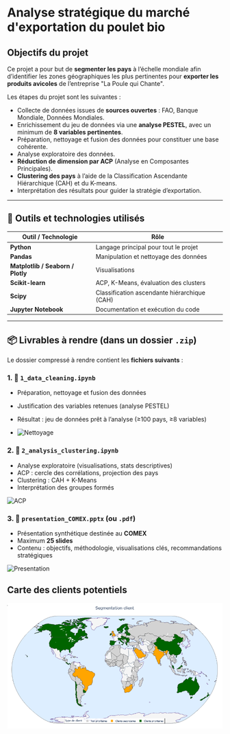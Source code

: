 # Analyse stratégique du marché d'exportation du poulet bio

##  Objectifs du projet

Ce projet a pour but de **segmenter les pays** à l’échelle mondiale afin d’identifier les zones géographiques les plus pertinentes pour **exporter les produits avicoles** de l’entreprise "La Poule qui Chante".

Les étapes du projet sont les suivantes :

- Collecte de données issues de **sources ouvertes** : FAO, Banque Mondiale, Données Mondiales.
- Enrichissement du jeu de données via une **analyse PESTEL**, avec un minimum de **8 variables pertinentes**.
- Préparation, nettoyage et fusion des données pour constituer une base cohérente.
- Analyse exploratoire des données.
- **Réduction de dimension par ACP** (Analyse en Composantes Principales).
- **Clustering des pays** à l’aide de la Classification Ascendante Hiérarchique (CAH) et du K-means.
- Interprétation des résultats pour guider la stratégie d’exportation.

---

## 🧰 Outils et technologies utilisés

| Outil / Technologie | Rôle |
|----------------------|------|
| **Python**           | Langage principal pour tout le projet |
| **Pandas**           | Manipulation et nettoyage des données |
| **Matplotlib / Seaborn / Plotly** | Visualisations |
| **Scikit-learn**     | ACP, K-Means, évaluation des clusters |
| **Scipy**            | Classification ascendante hiérarchique (CAH) |
| **Jupyter Notebook** | Documentation et exécution du code |

---

## 📦 Livrables à rendre (dans un dossier `.zip`)

Le dossier compressé à rendre contient les **fichiers suivants** :

### 1. 📁 `1_data_cleaning.ipynb`
- Préparation, nettoyage et fusion des données
- Justification des variables retenues (analyse PESTEL)
- Résultat : jeu de données prêt à l’analyse (≥100 pays, ≥8 variables)

- ![Nettoyage](https://github.com/Torkiell-Angoria/Pandas-Python---Analyse-strat-gique-du-march-d-exportation-de-poulet-bio/blob/main/img/acp.gif)

### 2. 📁 `2_analysis_clustering.ipynb`
- Analyse exploratoire (visualisations, stats descriptives)
- ACP : cercle des corrélations, projection des pays
- Clustering : CAH + K-Means
- Interprétation des groupes formés

![ACP](https://github.com/Torkiell-Angoria/Pandas-Python---Analyse-strat-gique-du-march-d-exportation-de-poulet-bio/blob/main/img/nettoyage.gif)

### 3. 📁 `presentation_COMEX.pptx` (ou `.pdf`)
- Présentation synthétique destinée au **COMEX**
- Maximum **25 slides**
- Contenu : objectifs, méthodologie, visualisations clés, recommandations stratégiques

![Presentation](https://github.com/Torkiell-Angoria/Pandas-Python---Analyse-strat-gique-du-march-d-exportation-de-poulet-bio/blob/main/img/pr%C3%A9sentation.gif)


## Carte des clients potentiels

![Carte client potentiels](https://github.com/Torkiell-Angoria/Pandas-Python---Analyse-strat-gique-du-march-d-exportation-de-poulet-bio/blob/main/img/projet%2011%20segmentation%20clients.PNG)
